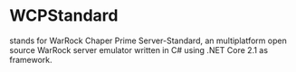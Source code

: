 # WCPStandard
stands for WarRock Chaper Prime Server-Standard, an multiplatform open source WarRock server emulator written in C# using .NET Core 2.1 as framework.

